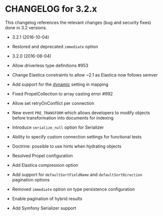 CHANGELOG for 3.2.x
===================

This changelog references the relevant changes (bug and security fixes) done
in 3.2 versions.

* 3.2.1 (2016-10-04)

 * Restored and deprecated `immediate` option

* 3.2.0 (2016-08-04)

 * Allow driverless type definitions #953
 * Change Elastica constraints to allow ~2.1 as Elastica now follows semver
 * Add support for the [dynamic](https://www.elastic.co/guide/en/elasticsearch/reference/current/dynamic.html) setting in mapping
 * Fixed PropelCollection to array casting error #992
 * Allow set retryOnConflict per connection
 * New event `PRE_TRANSFORM` which allows developers to modify objects before
   transformation into documents for indexing
 * Introduce `serialize_null` option for Serializer
 * Ability to specify custom connection settings for functional tests
 * Doctrine: possible to use hints when hydrating objects
 * Resolved Propel configuration
 * Add Elastica compression option
 * Add support for `defaultSortFieldName` and `defaultSortDirection` pagination options
 * Removed `immediate` option on type persistence configuration
 * Enable pagination of hybrid results
 * Add Symfony Serializer support
